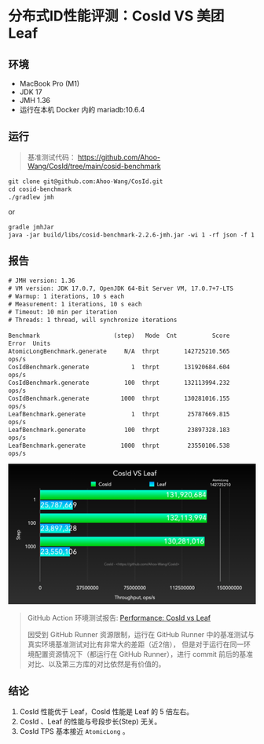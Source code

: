 # 分布式ID性能评测：CosId VS 美团 Leaf

## 环境

- MacBook Pro (M1)
- JDK 17
- JMH 1.36
- 运行在本机 Docker 内的 mariadb:10.6.4 

## 运行

> 基准测试代码： https://github.com/Ahoo-Wang/CosId/tree/main/cosid-benchmark

``` shell
git clone git@github.com:Ahoo-Wang/CosId.git
cd cosid-benchmark
./gradlew jmh
```
or
```shell
gradle jmhJar
java -jar build/libs/cosid-benchmark-2.2.6-jmh.jar -wi 1 -rf json -f 1
```

## 报告

```
# JMH version: 1.36
# VM version: JDK 17.0.7, OpenJDK 64-Bit Server VM, 17.0.7+7-LTS
# Warmup: 1 iterations, 10 s each
# Measurement: 1 iterations, 10 s each
# Timeout: 10 min per iteration
# Threads: 1 thread, will synchronize iterations

Benchmark                     (step)   Mode  Cnt          Score   Error  Units
AtomicLongBenchmark.generate     N/A  thrpt       142725210.565          ops/s
CosIdBenchmark.generate            1  thrpt       131920684.604          ops/s
CosIdBenchmark.generate          100  thrpt       132113994.232          ops/s
CosIdBenchmark.generate         1000  thrpt       130281016.155          ops/s
LeafBenchmark.generate             1  thrpt        25787669.815          ops/s
LeafBenchmark.generate           100  thrpt        23897328.183          ops/s
LeafBenchmark.generate          1000  thrpt        23550106.538          ops/s
```

<p align="center" >
  <img  src="../.vuepress/public/assets/perf/CosId-VS-Leaf.png" alt="CosId VS 美团 Leaf"/>
</p>

> GitHub Action 环境测试报告: [Performance: CosId vs Leaf](https://github.com/Ahoo-Wang/CosId/issues/22)
> 
> 因受到 GitHub Runner 资源限制，运行在 GitHub Runner 中的基准测试与真实环境基准测试对比有非常大的差距（近2倍），
但是对于运行在同一环境配置资源情况下（都运行在 GitHub Runner），进行 commit 前后的基准对比、以及第三方库的对比依然是有价值的。

## 结论

1. CosId 性能优于 Leaf，CosId 性能是 Leaf 的 5 倍左右。
2. CosId 、Leaf 的性能与号段步长(Step) 无关。
3. CosId TPS 基本接近 `AtomicLong` 。